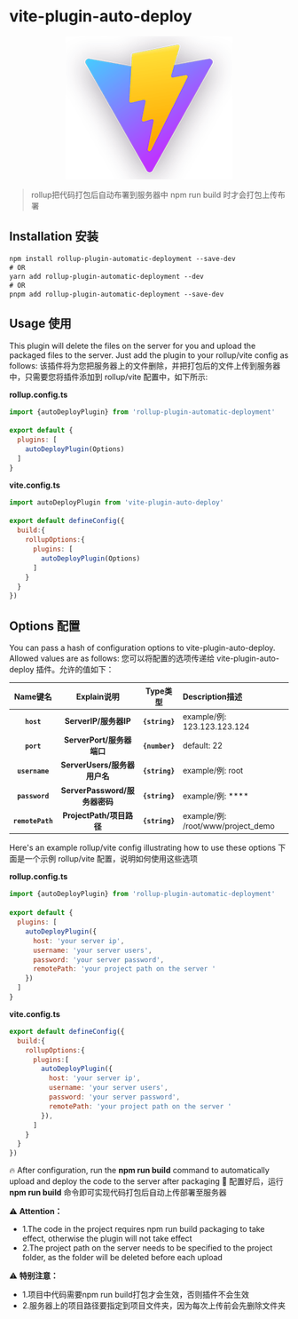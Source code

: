 
# vite-plugin-auto-deploy
<p align="center">
<img width="300" src="./src/assets/images/logo-with-shadow.png" alt="rollup-plugin-automatic-deployment" />
</p>

> rollup把代码打包后自动布署到服务器中
npm run build 时才会打包上传布署

## Installation 安装

```console
npm install rollup-plugin-automatic-deployment --save-dev
# OR
yarn add rollup-plugin-automatic-deployment --dev
# OR
pnpm add rollup-plugin-automatic-deployment --save-dev
```
## Usage 使用

This plugin will delete the files on the server for you and upload the packaged files to the server. Just add the plugin to your rollup/vite config as follows:
该插件将为您把服务器上的文件删除，并把打包后的文件上传到服务器中，只需要您将插件添加到 rollup/vite 配置中，如下所示:

**rollup.config.ts**
```js
import {autoDeployPlugin} from 'rollup-plugin-automatic-deployment'

export default {
  plugins: [
    autoDeployPlugin(Options)
  ]
}
```

**vite.config.ts**
```js
import autoDeployPlugin from 'vite-plugin-auto-deploy'

export default defineConfig({
  build:{
    rollupOptions:{
      plugins: [
        autoDeployPlugin(Options)
      ]
    }
  }
})
```

## Options 配置

You can pass a hash of configuration options to vite-plugin-auto-deploy. Allowed values are as follows:
您可以将配置的选项传递给 vite-plugin-auto-deploy 插件。允许的值如下：

|Name键名|Explain说明|Type类型|Description描述|
|:--:|:--:|:--:|:----------|
|**`host`**|**ServerIP/服务器IP**|**`{string}`**|example/例: 123.123.123.124|
|**`port`**|**ServerPort/服务器端口**|**`{number}`**|default: 22|
|**`username`**|**ServerUsers/服务器用户名**|**`{string}`**|example/例: root|
|**`password`**|**ServerPassword/服务器密码**|**`{string}`**|example/例: ****|
|**`remotePath`**|**ProjectPath/项目路径**|**`{string}`**|example/例: /root/www/project_demo|

Here's an example rollup/vite config illustrating how to use these options
下面是一个示例 rollup/vite 配置，说明如何使用这些选项

**rollup.config.ts**
```js
import {autoDeployPlugin} from 'rollup-plugin-automatic-deployment'

export default {
  plugins: [
    autoDeployPlugin({
      host: 'your server ip',
      username: 'your server users',
      password: 'your server password',
      remotePath: 'your project path on the server '
    })
  ]
}
```

**vite.config.ts**
```js
export default defineConfig({
  build:{
    rollupOptions:{
      plugins:[
        autoDeployPlugin({
          host: 'your server ip',
          username: 'your server users',
          password: 'your server password',
          remotePath: 'your project path on the server '
        }),
      ]
    }
  }
})
```
🔥 After configuration, run the **npm run build** command to automatically upload and deploy the code to the server after packaging
💪 配置好后，运行 **npm run build** 命令即可实现代码打包后自动上传部署至服务器

⚠️ **Attention：**
* 1.The code in the project requires npm run build packaging to take effect, otherwise the plugin will not take effect
* 2.The project path on the server needs to be specified to the project folder, as the folder will be deleted before each upload

⚠️ **特别注意：**
* 1.项目中代码需要npm run build打包才会生效，否则插件不会生效
* 2.服务器上的项目路径要指定到项目文件夹，因为每次上传前会先删除文件夹
